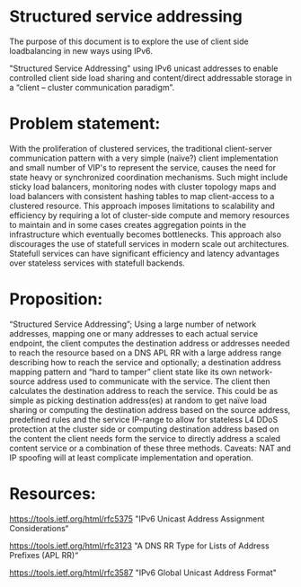# Structured service addressing
The purpose of this document is to explore the use of client side loadbalancing in new ways using IPv6.

"Structured Service Addressing" using IPv6 unicast addresses to enable controlled client side load sharing and content/direct
addressable storage in a “client – cluster communication paradigm”.

# Problem statement:
With the proliferation of clustered services, the traditional client-server communication pattern with a very simple (naïve?) client
implementation and small number of VIP's to represent the service, causes the need for state heavy or synchronized coordination mechanisms. Such might
include sticky load balancers, monitoring nodes with cluster topology maps and load balancers with consistent hashing tables to map client-access to a
clustered resource. This approach imposes limitations to scalability and efficiency by requiring a lot of cluster-side compute and memory resources to
maintain and in some cases creates aggregation points in the infrastructure which eventually becomes bottlenecks. This approach also discourages the use
of statefull services in modern scale out architectures. Statefull services can have significant efficiency and latency advantages over stateless services with
statefull backends.

# Proposition:
“Structured Service Addressing”; Using a large number of network addresses, mapping one or many addresses to each actual service
endpoint, the client computes the destination address or addresses needed to reach the resource based on a DNS APL RR with a large address range
describing how to reach the service and optionally; a destination address mapping pattern and “hard to tamper” client state like its own network-source
address used to communicate with the service. The client then calculates the destination address to reach the service. This could be as simple as picking
destination address(es) at random to get naïve load sharing or computing the destination address based on the source address, predefined rules and the
service IP-range to allow for stateless L4 DDoS protection at the cluster side or computing destination address based on the content the client needs form
the service to directly address a scaled content service or a combination of these three methods.
Caveats: NAT and IP spoofing will at least complicate implementation and operation.

# Resources:
https://tools.ietf.org/html/rfc5375 "IPv6 Unicast Address Assignment Considerations“

https://tools.ietf.org/html/rfc3123 "A DNS RR Type for Lists of Address Prefixes (APL RR)“

https://tools.ietf.org/html/rfc3587 "IPv6 Global Unicast Address Format"
